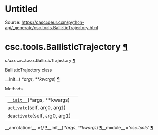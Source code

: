 # Untitled

Source: https://cascadeur.com/python-api/_generate/csc.tools.BallisticTrajectory.html

# csc.tools.BallisticTrajectory [¶](https://cascadeur.com/python-api/_generate/csc.tools.BallisticTrajectory.html\#csc-tools-ballistictrajectory "Permalink to this heading")

_class_ csc.tools.BallisticTrajectory [¶](https://cascadeur.com/python-api/_generate/csc.tools.BallisticTrajectory.html#csc.tools.BallisticTrajectory "Permalink to this definition")

BallisticTrajectory class

\_\_init\_\_( _\*args_, _\*\*kwargs_) [¶](https://cascadeur.com/python-api/_generate/csc.tools.BallisticTrajectory.html#csc.tools.BallisticTrajectory.__init__ "Permalink to this definition")

Methods

|     |     |
| --- | --- |
| [`__init__`](https://cascadeur.com/python-api/csc.html#csc.tools.BallisticTrajectory.__init__ "csc.tools.BallisticTrajectory.__init__")(\*args, \*\*kwargs) |  |
| `activate`(self, arg0, arg1) |  |
| `deactivate`(self, arg0, arg1) |  |

\_\_annotations\_\_ _={}_ [¶](https://cascadeur.com/python-api/_generate/csc.tools.BallisticTrajectory.html#csc.tools.BallisticTrajectory.__annotations__ "Permalink to this definition")\_\_init\_\_( _\*args_, _\*\*kwargs_) [¶](https://cascadeur.com/python-api/_generate/csc.tools.BallisticTrajectory.html#id0 "Permalink to this definition")\_\_module\_\_ _='csc.tools'_ [¶](https://cascadeur.com/python-api/_generate/csc.tools.BallisticTrajectory.html#csc.tools.BallisticTrajectory.__module__ "Permalink to this definition")